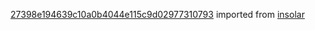 [27398e194639c10a0b4044e115c9d02977310793](https://github.com/insolar/insolar/commit/27398e194639c10a0b4044e115c9d02977310793) imported from [insolar](https://github.com/insolar/insolar)
